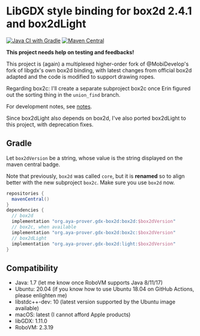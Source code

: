 # LibGDX style binding for box2d 2.4.1 and box2dLight

[![Java CI with Gradle](https://github.com/ice1000/gdx-box2d/actions/workflows/gradle.yml/badge.svg)](https://github.com/ice1000/gdx-box2d/actions/workflows/gradle.yml)
[![Maven Central](https://img.shields.io/maven-central/v/org.aya-prover.gdx-box2d/box2d)](https://repo1.maven.org/maven2/org/aya-prover/gdx-box2d)

**This project needs help on testing and feedbacks!**

This project is (again) a multiplexed higher-order fork of @MobiDevelop's fork of libgdx's own box2d binding, with latest changes from official box2d adapted and the code is modified to support drawing ropes.

Regarding box2c: I'll create a separate subproject box2c once Erin figured out the sorting thing in the `union_find` branch.

For development notes, see [notes](/notes/CHANGES.md).

Since box2dLight also depends on box2d, I've also ported box2dLight to this project, with deprecation fixes.

## Gradle

Let `box2dVersion` be a string, whose value is the string displayed on the maven central badge.

Note that previously, `box2d` was called `core`, but it is **renamed**
so to align better with the new subproject `box2c`.
Make sure you use `box2d` now.

```groovy
repositories {
  mavenCentral()
}
dependencies {
  // box2d
  implementation "org.aya-prover.gdx-box2d:box2d:$box2dVersion"
  // box2c, when available
  implementation "org.aya-prover.gdx-box2d:box2c:$box2dVersion"
  // box2dLight
  implementation "org.aya-prover.gdx-box2d:light:$box2dVersion"
}
```

## Compatibility

+ Java: 1.7 (let me know once RoboVM supports Java 8/11/17)
+ Ubuntu: 20.04 (if you know how to use Ubuntu 18.04 on GitHub Actions, please enlighten me)
+ libstdc++-dev: 10 (latest version supported by the Ubuntu image available)
+ macOS: latest (I cannot afford Apple products)
+ libGDX: 1.11.0
+ RoboVM: 2.3.19
